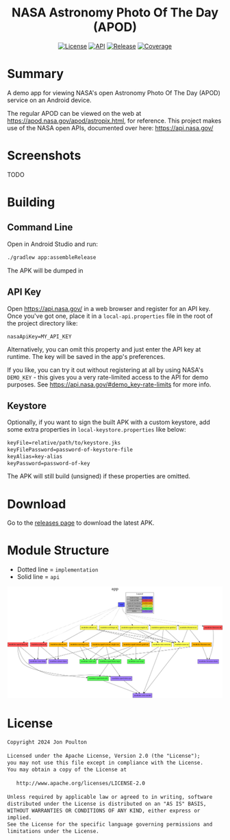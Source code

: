 <h1 align="center">NASA Astronomy Photo Of The Day (APOD)</h1>

<p align="center">
  <a href="https://opensource.org/licenses/Apache-2.0"><img alt="License" src="https://img.shields.io/badge/License-Apache%202.0-blue.svg"/></a>
  <a href="https://android-arsenal.com/api?level=24"><img alt="API" src="https://img.shields.io/badge/API-24%2B-brightgreen.svg?style=flat"/></a>
  <a href="https://github.com/jonapoul/apod-android"><img alt="Release" src="https://img.shields.io/github/v/release/jonapoul/apod-android"/></a>
  <a href="https://github.com/jonapoul/apod-android"><img alt="Coverage" src="https://img.shields.io/endpoint?url=https://gist.githubusercontent.com/jonapoul/6bf1b7a292bc61bcca966bee22e8b456/raw/coverage-badge.json"/></a>
</p>

# Summary

A demo app for viewing NASA's open Astronomy Photo Of The Day (APOD) service on an Android device.

The regular APOD can be viewed on the web at https://apod.nasa.gov/apod/astropix.html, for reference. This project makes use of the NASA open APIs, documented over here: https://api.nasa.gov/

# Screenshots

TODO

# Building

## Command Line
Open in Android Studio and run:
```sh
./gradlew app:assembleRelease
```
The APK will be dumped in

## API Key
Open https://api.nasa.gov/ in a web browser and register for an API key. Once you've got one, place it in a `local-api.properties` file in the root of the project directory like:

```properties
nasaApiKey=MY_API_KEY
```

Alternatively, you can omit this property and just enter the API key at runtime. The key will be saved in the app's preferences.

If you like, you can try it out without registering at all by using NASA's `DEMO_KEY` - this gives you a very rate-limited access to the API for demo purposes. See https://api.nasa.gov/#demo_key-rate-limits for more info.

## Keystore

Optionally, if you want to sign the built APK with a custom keystore, add some extra properties in `local-keystore.properties` like below:

```properties
keyFile=relative/path/to/keystore.jks
keyFilePassword=password-of-keystore-file
keyAlias=key-alias
keyPassword=password-of-key
```

The APK will still build (unsigned) if these properties are omitted.

# Download

Go to the [releases page](https://github.com/jonapoul/apod-android/releases) to download the latest APK.

# Module Structure

- Dotted line = `implementation`
- Solid line = `api`

![project-dependency-graph.png](app/project-dependency-graph.png)

# License

```
Copyright 2024 Jon Poulton

Licensed under the Apache License, Version 2.0 (the "License");
you may not use this file except in compliance with the License.
You may obtain a copy of the License at

   http://www.apache.org/licenses/LICENSE-2.0

Unless required by applicable law or agreed to in writing, software
distributed under the License is distributed on an "AS IS" BASIS,
WITHOUT WARRANTIES OR CONDITIONS OF ANY KIND, either express or implied.
See the License for the specific language governing permissions and
limitations under the License.
```
